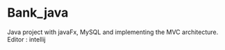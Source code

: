 # Bank_java
Java project with javaFx, MySQL and implementing the MVC architecture.
Editor : intellij

